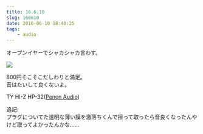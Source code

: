 ```yaml
---
title: 16.6.10
slug: 160610
date: 2016-06-10 18:40:25
tags:
    - audio
---
```

オープンイヤーでシャカシャカ言わす。

![](/img/160610.jpg)

800円そこそこだしわりと満足。  
音はたいして良くないよ。

TY HI-Z HP-32([Penon Audio](http://penonaudio.com/TY-Hi-Z-HP-32))

追記:  
    プラグについてた透明な薄い膜を激落ちくんで擦って取ったら音良くなったんやけど取ってよかったんかな……
